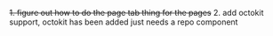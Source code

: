 ~~1. figure out how to do the page tab thing for the pages~~
2. add octokit support, octokit has been added just needs a repo component